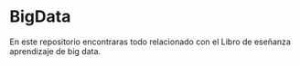 # BigData
En este repositorio encontraras todo relacionado con el Libro de eseñanza aprendizaje de big data.
